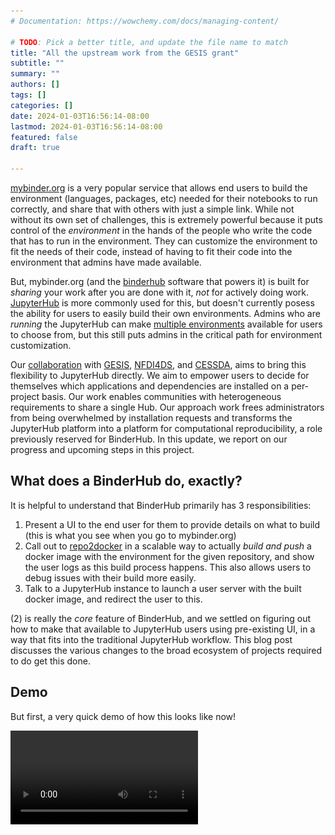 ```yaml
---
# Documentation: https://wowchemy.com/docs/managing-content/

# TODO: Pick a better title, and update the file name to match
title: "All the upstream work from the GESIS grant"
subtitle: ""
summary: ""
authors: []
tags: []
categories: []
date: 2024-01-03T16:56:14-08:00
lastmod: 2024-01-03T16:56:14-08:00
featured: false
draft: true

---
```


[mybinder.org](https://mybinder.org) is a very popular service that allows end users to build the environment (languages, packages, etc) needed for their notebooks to run correctly, and share that with others with just a simple link. While not without its own set of challenges, this is extremely powerful because it puts control of the *environment* in the hands of the people who write the code that has to run in the environment. They can customize the environment to fit the needs of their code, instead of having to fit their code into the environment that admins have made available.

But, mybinder.org (and the [binderhub](https://github.com/jupyterhub/binderhub/) software that powers it) is built for *sharing* your work after you are done with it, *not* for actively doing work. [JupyterHub](https://jupyter.org/hub) is more commonly used for this, but doesn't currently posess the ability for users to easily build their own environments. Admins who are *running* the JupyterHub can make [multiple environments](https://z2jh.jupyter.org/en/stable/jupyterhub/customizing/user-environment.html#using-multiple-profiles-to-let-users-select-their-environment) available for users to choose from, but this still puts admins in the critical path for environment customization.

Our [collaboration](https://2i2c.org/blog/2022/gesis-2i2c-collaboration-update/) with [GESIS](http://gesis.org), [NFDI4DS](https://www.nfdi4datascience.de), and [CESSDA](https://www.cessda.eu), aims to bring this flexibility to JupyterHub directly. We aim to empower users to decide for themselves which applications and dependencies are installed on a per-project basis. Our work enables communities with heterogeneous requirements to share a single Hub. Our approach work frees administrators from being overwhelmed by installation requests and transforms the JupyterHub platform into a platform for computational reproducibility, a role previously reserved for BinderHub. In this update, we report on our progress and upcoming steps in this project.

## What does a BinderHub do, exactly?

It is helpful to understand that BinderHub primarily has 3 responsibilities:

1. Present a UI to the end user for them to provide details on what to build (this is what you see when you go to mybinder.org)
2. Call out to [repo2docker](https://github.com/jupyterhub/repo2docker) in a scalable way to actually *build and push* a docker image with the environment for the given repository, and show the user logs as this build process happens. This also allows users to debug issues with their build more easily.
3. Talk to a JupyterHub instance to launch a user server with the built docker image, and redirect the user to this.

(2) is really the *core* feature of BinderHub, and we settled on figuring out how to make that available to JupyterHub users using pre-existing UI, in a way that fits into the traditional JupyterHub workflow. This blog post discusses the various changes to the broad ecosystem of projects required to do get this done.

## Demo

But first, a very quick demo of how this looks like now!

<!-- generated from original .mov screen recording with `ffmpeg -i screencast.mov -c:v libx264 screencast.mp4` -->
<video src="./screencast.mp4" />

This is very much a work in progress, but the basic shape of everything is already here. This is what the user sees after they login. It allows them to specify the two primary things that determine the server they start:

1. The resources allocated (RAM, CPU and maybe GPU)
2. The environment launched (docker image), which can be specified in one of 3 ways:

    a. A pre-selected list of images, provided by the administrators who set up this JupyterHub
    b. A blank text box where you can enter any *public* docker image you want, if it has already been built and pushed to a registry
    c. A mybinder.org style way to specify a GitHub repository, which will be then dynamically built into a docker image for you to use!

So what all did we need to do to accomplish this, in a way that's very upstream friendly and usable by everyone (and not just 2i2c)?

## Standalone `binderhub-service` helm chart

The default upstream [binderhub helm-chart](https://github.com/jupyterhub/binderhub/tree/main/helm-chart) *includes* a JupyterHub as a dependency, and configures itself to be used primarily in a manner similar to [mybinder.org](https://mybinder.org). As the person who helped make that choice early on, I can tell you why it was made - for convenience! And it *was* very convenient, as it allowed us to get mybinder.org going fast. However, it makes it difficult to install a binderhub service *alongside* an existing JupyterHub, which we would need for our dynamic image building integration. To this end, we have created a standalone [binderhub helm chart](https://github.com/2i2c-org/binderhub-service/), designed to be installed *alongside* an existing JupyterHub! This allows the BinderHub instance to be used as a [JupyterHub Service](https://jupyterhub.readthedocs.io/en/stable/reference/services.html), which is what we want.

As part of this, we also added a way for BinderHub to run in [API only mode](https://github.com/jupyterhub/binderhub/pull/1647), so we can fully turn off the UI *and* launching ability of binderhub, and use it purely for its building API.

While this helm chart is currently under the 2i2c GitHub org, the hope is that it can eventually migrate to a [jupyterhub-contrib](https://github.com/jupyterhub/team-compass/issues/519) organization (once it is created), or it can become the upstream helm chart for binderhub if enough work can be done in binderhub to allow it to serve use cases like mybinder.org.

## Sustainably extending KubeSpawner's `profileList`

We identified KubeSpawner's `profileList` feature as the ideal location for implementing dynamic image building UI, making it just another 'image choice' people can choose, along with choosing the amount of resources their server needed. From an end user perspective, it was the logical place for them to specify a repository to build into an image, as they could already choose some pre-built images from here. They can also select other arbitrary resources they want (such as memory, GPU, etc) from here as well. From a maintainer perspective, it helps with long term maintenance of the JupyterHub projects.

The implementation of `profileList` however, was not easy to extend at this point. So [this PR](https://github.com/jupyterhub/kubespawner/pull/724) improved how easy it was to extend it in more complex ways, without making the implementation in KubeSpawner itself complicated. Even though this had *no* visible end user effects, it was an extremely important step in allowing us to experiment with UI in a *sustainable* way without having to rely on upstream. These kind of changes can sometimes be hard to sell to stakeholders, but are extremely important in ensuring a continuous and sustainable relationship with upstream.

## Implementing `unlisted_choice` feature in KubeSpawner

The profileList feature was built to allow JupyterHub *admins* to specify an explicit list of images / resources the end user can select from. It did not have a way for any image that was *not* pre-approved by the admin to be used. We had to safely add this feature to KubeSpawner in such a way that it was generally useful to everyone. Many other communities had been asking for such a feature anyway - the ability to simply 'type in' an image and have that be used.

[NASA VEDA](https://www.earthdata.nasa.gov/esds/veda) was one such community, so we partnered with [Sanjay Bhangar](https://github.com/batpad/) from [Development Seed](https://developmentseed.org/) (an organization that helps run NASA VEDA) to implement this feature. Engineers from 2i2c contributed heavily to this feature as well, and after *several* PRs ([1](https://github.com/jupyterhub/kubespawner/pull/735), [2](https://github.com/jupyterhub/kubespawner/pull/766), [3](https://github.com/jupyterhub/kubespawner/pull/773), [4](https://github.com/jupyterhub/kubespawner/pull/774) and [5](https://github.com/jupyterhub/kubespawner/pull/777)), this feature is now available for everyone to use!

![Screenshot of Kubernetes Profiles with Unlisted Choice](./screenshot.png)

A key component of doing *sustainable* upstream work is that every addition needs to be useful by itself for a broad group of people. This change was very helpful for many communities that wanted to allow their users the freedom to pick whatever image they want to use, regardless of wether they wanted to use dynamic image building or not. The broad interest allowed us to build a coalition with other interested parties, and get the change accepted upstream more easily!

## `jupyterhub-fancy-profiles`

Once we had all these pieces in place, it was time to actually work on the frontend UI that would allow users to build images dynamically and launch them. Since this will replace the 'profileList' feature, it should also allow them to select different resources (RAM, CPU, etc) as needed, as well as type-in an existing image if they desire. So it was a full re-implementation of the profileList frontend.

This is ongoing now at the [jupyterhub-fancy-profiles](https://github.com/yuvipanda/jupyterhub-fancy-profiles) project. It is a pure frontend web application, using standard frontend tooling ([React](https://react.dev/), [webpack](https://webpack.js.org/), [Babel](https://babeljs.io/), etc) and written in JavaScript. It's gone through a few revisions, but the demo provided earlier in the blog post is its current state. Because the default profileList implementation is pure HTML / CSS with very *minimal* JS, it is limited in what kinda UX it could have. `jupyterhub-fancy-profiles` aims to be very helpful *even* when dynamic image building is not enabled on a JupyterHub. We hope to roll this out to a few JupyterHubs and improve it over time based on feedback.

## [`jupyterhub/@binderhub-client`](https://www.npmjs.com/package/@jupyterhub/binderhub-client) npm package

While building `jupyterhub-fancy-profiles`, we want to use the *same* javascript code used by BinderHub frontend to interact with the BinderHub API, instead of re-implementing it. However, the existing binderhub javascript code was not easily consumable by external projects. We refactored this, adding tests, migrating to use modern JS practices and published the [`jupyterhub/@binderhub-client` NPM package](https://www.npmjs.com/package/@jupyterhub/binderhub-client) that can be used not just by `jupyerhub-fancy-profiles` but any external project for talking to the binderhub API.

This had to be done in such a way that current binderhub installations (such as mybinder.org) do not break. That took quite a few pull requests: [1](https://github.com/jupyterhub/binderhub/pull/1689), [2](https://github.com/jupyterhub/binderhub/pull/1693), [3](https://github.com/jupyterhub/binderhub/pull/1694), [4](https://github.com/jupyterhub/binderhub/pull/1741), [5](https://github.com/jupyterhub/binderhub/pull/1742), [6](https://github.com/jupyterhub/binderhub/pull/1758), [7](https://github.com/jupyterhub/binderhub/pull/1761), [8](https://github.com/jupyterhub/binderhub/pull/1771), [9](https://github.com/jupyterhub/binderhub/pull/1773), [10](https://github.com/jupyterhub/binderhub/pull/1775), [11](https://github.com/jupyterhub/binderhub/pull/1778), [12](https://github.com/jupyterhub/binderhub/pull/1779), [13](https://github.com/jupyterhub/binderhub/pull/1781), [14](https://github.com/jupyterhub/binderhub/pull/1782), [15](https://github.com/jupyterhub/binderhub/pull/1783)

## `cryptnono` anti-abuse features

For Open Science to flourish, we need to allow access without login / paywalls wherever possible. A new menace against this has been [cryptojacking](https://www.interpol.int/en/Crimes/Cybercrime/Cryptojacking) - where attackers use up any and all available free compute to mine cryptocurrencies. This has affected *many* folks on the internet, including [GitHub Actions](https://www.bleepingcomputer.com/news/security/github-actions-being-actively-abused-to-mine-cryptocurrency-on-github-servers/) and mybinder.org, the primary public binderhub installation. mybinder.org has some extra protections against cryptojacking that aren't easily usable elsewhere, and this has unfortunately meant that the imagebuilding demos have been behind a login wall. I personally believe login walls are long term antithetical to open science, and so this was an important problem to solve.

[cryptnono](https://github.com/yuvipanda/cryptnono) is an open source project designed to help fight cryptojacking, and as part of this grant we ported some of this functionality out of mybinder.org specific code into cryptnono, so other deployments may also benefit from it! As part of the port, we also migrated to using the super efficient [ebpf](https://ebpf.io/) Linux Kernel feature, allowing for more complex heuristics to catch a much broader range of cryptomining activity. We have been slowly tweaking the config here on mybinder.org, and it has proven to be very effective! This will be very helpful for *anyone* who wants to provide a JupyterHub (or any other computational service) without a login wall. If you are interested in using cryptnono in this fashion, please reach out to us so we can work together!

## Explored pathways that were then discarded

List of things that were tried and then decided as not good pathways:

- [repo2docker-service](https://github.com/consideRatio/repo2docker-service), a separate JupyterHub service that could *only* build images. As we worked on it, we realized that it was replicating a lot of features that binderhub already has, so we pivoted to working on binderhub directly instead.
- Building off of [tljh-repo2docker](https://github.com/plasmabio/tljh-repo2docker). While this already had a nice UI, it would be hard to port it to run on a distributed kubernetes environment without it becoming a 'hard fork'.

While these did slow down the implementation of the project, it has allowed us to be very confident that the methods we have chosen are long term sustainable.

## Future work

This is not complete of course, and there is a lot of future work to be done.

1. Better UX for specifying images, including figuring out how to 'save' them for future reuse.
2. Better compatibility with mybinder.org, particularly in allowing other sources of environments (not just GitHub, but zenodo, raw git repositories, etc) and URL compatibility
3. More thorough documentation for how you can set this up yourself on your JupyterHub installation.

## Credit

All this work would not be possible without a large group of collaborators!

- From 2i2c: Erik Sundell, Georgiana Elena, Yuvi, James Monroe, and Damian Avila.
- [Dr. Arnim Bleier](https://www.gesis.org/en/institute/staff/person/arnim.bleier) from GESIS was *instrumental* in making this project happen
- The [persistent BinderHub](https://github.com/gesiscss/persistent_BinderHub/) project was the direct inspiration for all this work, with particular thanks to [Kenan Erdogan](https://github.com/gesiscss/persistent_BinderHub/)
- The [tljh-repo2docker](https://github.com/plasmabio/tljh-repo2docker) project, which explores similar ideas in the context of running only on a single node.
- The broad JupyterHub and MyBinder.org community, particularly [Simon Li](https://github.com/manics) and [MinRK](https://github.com/minrk/)
- Funding generously provided by [GESIS](http://notebooks.gesis.org) in cooperation with NFDI4DS [460234259](https://gepris.dfg.de/gepris/projekt/460234259?context=projekt&task=showDetail&id=460234259&) and [CESSDA](https://www.cessda.eu).